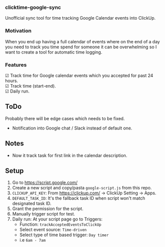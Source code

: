 ### clicktime-google-sync
Unofficial sync tool for time tracking Google Calendar events into ClickUp.

### Motivation 
When you end up having a full calendar of events where on the end of a day you need to track you time spend for someone it can be overwhelming so I want to create a tool for automatic time logging.

### Features
&#x2611; Track time for Google calendar events which you accepted for past 24 hours.  
&#x2611; Track time (start-end).  
&#x2611; Daily run.

## ToDo
Probably there will be edge cases which needs to be fixed.
- Notification into Google chat / Slack instead of default one.

## Notes
- Now it track task for first link in the calendar description.


## Setup
1. Go to https://script.google.com/
2. Create a new script and copy/pasta `google-script.js` from this repo.
3. `CLICKUP_API_KEY`: From https://clickup.com/ -> ClickUp Setting -> Apps.
4. `DEFAULT_TASK_ID`: It's the fallback task ID when script won't match designated task ID.
5. Grant the permission for the script.
6. Manually trigger script for test.
7. Daily run: At your script page go to Triggers:  
     - Function: `trackAcceptedEventsToClickUp`
     - Select event source: `Time-driven`
     - Select type of time based trigger: `Day timer`
     - i.e `6am - 7am`